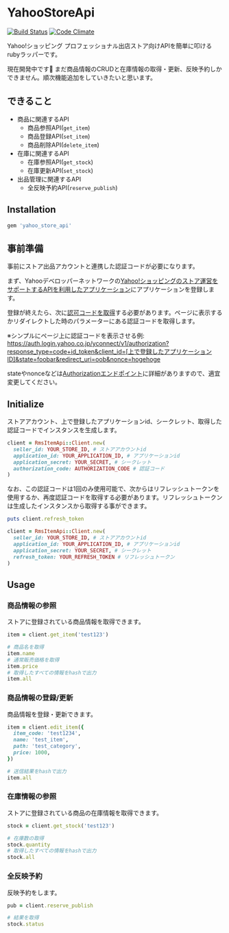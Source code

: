 # YahooStoreApi

[![Build Status](https://travis-ci.org/t4traw/yahoo_store_api.svg?branch=master)](https://travis-ci.org/t4traw/yahoo_store_api)
[![Code Climate](https://codeclimate.com/github/t4traw/yahoo_store_api/badges/gpa.svg)](https://codeclimate.com/github/t4traw/yahoo_store_api)

Yahoo!ショッピング プロフェッショナル出店ストア向けAPIを簡単に叩けるrubyラッパーです。

現在開発中です🐛 まだ商品情報のCRUDと在庫情報の取得・更新、反映予約しかできません。順次機能追加をしていきたいと思います。

## できること

* 商品に関連するAPI
  * 商品参照API(`get_item`)
  * 商品登録API(`set_item`)
  * 商品削除API(`delete_item`)
* 在庫に関連するAPI
  * 在庫参照API(`get_stock`)
  * 在庫更新API(`set_stock`)
* 出品管理に関連するAPI
  * 全反映予約API(`reserve_publish`)

## Installation

```ruby
gem 'yahoo_store_api'
```

## 事前準備

事前にストア出品アカウントと連携した認証コードが必要になります。

まず、Yahooデベロッパーネットワークの[Yahoo!ショッピングのストア運営をサポートするAPIを利用したアプリケーション](https://e.developer.yahoo.co.jp/shopping/register)にアプリケーションを登録します。

登録が終えたら、次に[認可コードを取得](https://developer.yahoo.co.jp/yconnect/server_app/explicit/authorization.html)する必要があります。ページに表示するかリダイレクトした時のパラメーターにある認証コードを取得します。

※シンプルにページ上に認証コードを表示させる例: https://auth.login.yahoo.co.jp/yconnect/v1/authorization?response_type=code+id_token&client_id=[上で登録したアプリケーションID]&state=foobar&redirect_uri=oob&nonce=hogehoge

stateやnonceなどは[Authorizationエンドポイント](https://developer.yahoo.co.jp/yconnect/server_app/explicit/authorization.html)に詳細がありますので、適宜変更してください。

## Initialize

ストアアカウント、上で登録したアプリケーションid、シークレット、取得した認証コードでインスタンスを生成します。

```ruby
client = RmsItemApi::Client.new(
  seller_id: YOUR_STORE_ID, # ストアアカウントid
  application_id: YOUR_APPLICATION_ID, # アプリケーションid
  application_secret: YOUR_SECRET, # シークレット
  authorization_code: AUTHORIZATION_CODE # 認証コード
)
```

なお、この認証コードは1回のみ使用可能で、次からはリフレッシュトークンを使用するか、再度認証コードを取得する必要があります。リフレッシュトークンは生成したインスタンスから取得する事ができます。

```ruby
puts client.refresh_token
```

```ruby
client = RmsItemApi::Client.new(
  seller_id: YOUR_STORE_ID, # ストアアカウントid
  application_id: YOUR_APPLICATION_ID, # アプリケーションid
  application_secret: YOUR_SECRET, # シークレット
  refresh_token: YOUR_REFRESH_TOKEN # リフレッシュトークン
)
```

## Usage

### 商品情報の参照

ストアに登録されている商品情報を取得できます。

```ruby
item = client.get_item('test123')

# 商品名を取得
item.name
# 通常販売価格を取得
item.price
# 取得したすべての情報をhashで出力
item.all
```

### 商品情報の登録/更新

商品情報を登録・更新できます。

```ruby
item = client.edit_item({
  item_code: 'test1234',
  name: 'test_item',
  path: 'test_category',
  price: 1000,
})

# 送信結果をhashで出力
item.all
```

### 在庫情報の参照

ストアに登録されている商品の在庫情報を取得できます。

```ruby
stock = client.get_stock('test123')

# 在庫数の取得
stock.quantity
# 取得したすべての情報をhashで出力
stock.all
```

### 全反映予約

反映予約をします。

```ruby
pub = client.reserve_publish

# 結果を取得
stock.status
```
